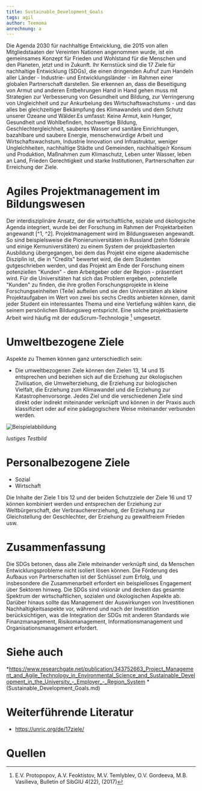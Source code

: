 ```yaml
---
title: Sustainable_Development_Goals
tags: agil
author: Teemoma
anrechnung: a
---
```


Die Agenda 2030 für nachhaltige Entwicklung, die 2015 von allen Mitgliedstaaten der Vereinten Nationen angenommen wurde, ist ein gemeinsames Konzept für Frieden und Wohlstand für die Menschen und den Planeten, jetzt und in Zukunft. Ihr Kernstück sind die 17 Ziele für nachhaltige Entwicklung (SDGs), die einen dringenden Aufruf zum Handeln aller Länder - Industrie- und Entwicklungsländer - im Rahmen einer globalen Partnerschaft darstellen. Sie erkennen an, dass die Beseitigung von Armut und anderen Entbehrungen Hand in Hand gehen muss mit Strategien zur Verbesserung von Gesundheit und Bildung, zur Verringerung von Ungleichheit und zur Ankurbelung des Wirtschaftswachstums - und das alles bei gleichzeitiger Bekämpfung des Klimawandels und dem Schutz unserer Ozeane und Wälder.Es umfasst: Keine Armut, kein Hunger, Gesundheit und Wohlbefinden, hochwertige Bildung, Geschlechtergleichheit, sauberes Wasser und sanitäre Einrichtungen, bazahlbare und saubere Energie, menschenwürdige Arbeit und Wirtschaftswachstum, Industrie Innovation und Infrastruktur, weniger Ungleichheiten, nachhaltige Städte und Gemeinden, nachhaltige/r Konsum und Produktion, Maßnahmen zum Klimaschutz, Leben unter Wasser, leben an Land, Frieden Gerechtigkeit und starke Institutionen, Partnerschaften zur Erreichung der Ziele.


# Agiles Projektmanagement im Bildungswesen

Der interdisziplinäre Ansatz, der die wirtschaftliche, soziale und ökologische Agenda integriert, wurde bei der Forschung im Rahmen der Projektarbeiten angewandt [^1, ^2].
Projektmanagement wird im Bildungswesen angewandt. So sind beispielsweise die Pionieruniversitäten in Russland (zehn föderale und einige Kernuniversitäten) zu einem System der projektbasierten Ausbildung übergegangen, bei dem das Projekt eine eigene akademische Disziplin ist, die in "Credits" bewertet wird, die dem Studenten gutgeschrieben werden, und das Projekt am Ende der Forschung einem potenziellen "Kunden" - dem Arbeitgeber oder der Region - präsentiert wird. Für die Universitäten hat sich das Problem ergeben, potenzielle "Kunden" zu finden, die ihre großen Forschungsprojekte in kleine Forschungseinheiten (Teile) aufteilen und sie den Universitäten als kleine Projektaufgaben im Wert von zwei bis sechs Credits anbieten können, damit jeder Student ein interessantes Thema und eine Vertiefung wählen kann, die seinem persönlichen Bildungsweg entspricht. Eine solche projektbasierte Arbeit wird häufig mit der eduScrum-Technologie [^3] umgesetzt.


# Umweltbezogene Ziele

Aspekte zu Themen können ganz unterschiedlich sein:

* Die umweltbezogenen Ziele können den Zielen 13, 14 und 15 entsprechen und beziehen sich auf die Erziehung zur ökologischen Zivilisation, die Umwelterziehung, die Erziehung zur biologischen Vielfalt, die Erziehung zum Klimawandel und die Erziehung zur Katastrophenvorsorge. Jedes Ziel und die verschiedenen Ziele sind direkt oder indirekt miteinander verknüpft und können in der Praxis auch klassifiziert oder auf eine pädagogischere Weise miteinander verbunden werden.

![Beispielabbildung](https://de.wikipedia.org/wiki/Ziele_für_nachhaltige_Entwicklung#/media/Datei:Sustainable_Development_Goals.jpg)

*lustiges Testbild*

# Personalbezogene Ziele

* Sozial
* Wirtschaft

Die Inhalte der Ziele 1 bis 12 und der beiden Schutzziele der Ziele 16 und 17 können kombiniert werden und entsprechen der Erziehung zur Weltbürgerschaft, der Verbrauchererziehung, der Erziehung zur Gleichstellung der Geschlechter, der Erziehung zu gewaltfreiem Frieden usw.


# Zusammenfassung

Die SDGs betonen, dass alle Ziele miteinander verknüpft sind, da Menschen Entwicklungsprobleme nicht isoliert lösen können. Die Förderung des Aufbaus von Partnerschaften ist der Schlüssel zum Erfolg, und insbesondere die Zusammenarbeit erfordert ein beispielloses Engagement über Sektoren hinweg. Die SDGs sind visionär und decken das gesamte Spektrum der wirtschaftlichen, sozialen und ökologischen Aspekte ab. Darüber hinaus sollte das Management der Auswirkungen von Investitionen Nachhaltigkeitsaspekte vor, während und nach der Investition berücksichtigen, was die Integration der SDGs mit anderen Standards wie Finanzmanagement, Risikomanagement, Informationsmanagement und Organisationsmanagement erfordert.



# Siehe auch

*https://www.researchgate.net/publication/343752663_Project_Management_and_Agile_Technology_in_Environmental_Science_and_Sustainable_Development_in_the_University_-_Employer_-_Region_System
*(Sustainable_Development_Goals.md)

# Weiterführende Literatur

* https://unric.org/de/17ziele/

# Quellen

[^1]: G.M. Abdurakhmanov,  N.O. Huseynova,  Yu.Yu.  Ivanushenko, S.V.  Prokopchik,  D.I. Kadieva, Z.I. Soltanmuradova, South of Russia: ecology, development 3, (2017)
[^2]: Yu.M. Grishaeva, I.V. Wagner, Z.N. Tkacheva, A.M. Lugovskoy, P.N. Moro, South of Russia: ecology, development 13(3), 159-166 (2018)
[^3]: E.V. Protopopov,  A.V.  Feoktistov,  M.V. Temlyblev,  O.V.  Gordeeva,  M.B.  Vasilieva, Bulletin of SibGIU 4(22), (2017)





